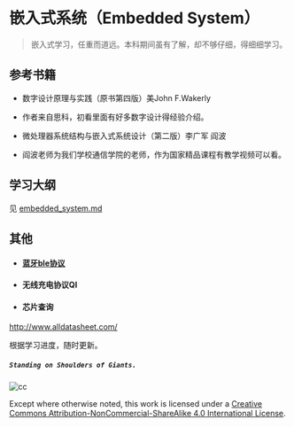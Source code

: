# 嵌入式系统（Embedded System）
>嵌入式学习，任重而道远。本科期间虽有了解，却不够仔细，得细细学习。  

## 参考书籍

- 数字设计原理与实践（原书第四版）美John F.Wakerly
 - 作者来自思科，初看里面有好多数字设计得经验介绍。  

- 微处理器系统结构与嵌入式系统设计（第二版）李广军 阎波
 - 阎波老师为我们学校通信学院的老师，作为国家精品课程有教学视频可以看。

## 学习大纲
见  [embedded_system.md](embedded_system.md)



## 其他
- #### [蓝牙ble协议](study_ble.md)

- #### 无线充电协议QI

- #### 芯片查询
http://www.alldatasheet.com/

根据学习进度，随时更新。

##### `Standing on Shoulders of Giants.`

![cc](https://i.creativecommons.org/l/by-nc-sa/4.0/88x31.png)

Except where otherwise noted, this work is licensed under a [Creative Commons Attribution-NonCommercial-ShareAlike 4.0 International License](http://creativecommons.org/licenses/by-nc-sa/4.0/).
